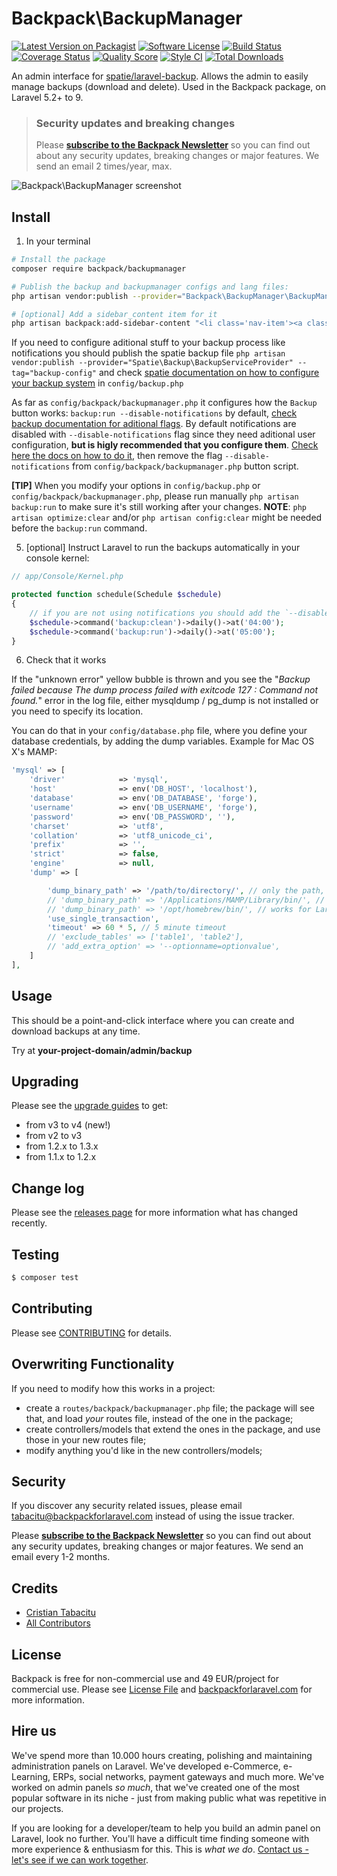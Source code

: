 # Backpack\BackupManager

[![Latest Version on Packagist](https://img.shields.io/packagist/v/backpack/backupmanager.svg?style=flat-square)](https://packagist.org/packages/backpack/backupmanager)
[![Software License](https://img.shields.io/badge/license-dual-blue?style=flat-square)](LICENSE.md)
[![Build Status](https://img.shields.io/travis/laravel-backpack/backupmanager/master.svg?style=flat-square)](https://travis-ci.org/laravel-backpack/backupmanager)
[![Coverage Status](https://img.shields.io/scrutinizer/coverage/g/laravel-backpack/backupmanager.svg?style=flat-square)](https://scrutinizer-ci.com/g/laravel-backpack/backupmanager/code-structure)
[![Quality Score](https://img.shields.io/scrutinizer/g/laravel-backpack/backupmanager.svg?style=flat-square)](https://scrutinizer-ci.com/g/laravel-backpack/backupmanager)
[![Style CI](https://styleci.io/repos/53956594/shield)](https://styleci.io/repos/53956594)
[![Total Downloads](https://img.shields.io/packagist/dt/backpack/backupmanager.svg?style=flat-square)](https://packagist.org/packages/backpack/backupmanager)

An admin interface for [spatie/laravel-backup](https://github.com/spatie/laravel-backup). Allows the admin to easily manage backups (download and delete). Used in the Backpack package, on Laravel 5.2+ to 9.


> ### Security updates and breaking changes
> Please **[subscribe to the Backpack Newsletter](http://backpackforlaravel.com/newsletter)** so you can find out about any security updates, breaking changes or major features. We send an email 2 times/year, max.

![Backpack\BackupManager screenshot](https://user-images.githubusercontent.com/1032474/150080754-97dca93f-3cac-452b-9bcf-cc51becd3055.png)


## Install

1) In your terminal

``` bash
# Install the package
composer require backpack/backupmanager

# Publish the backup and backupmanager configs and lang files:
php artisan vendor:publish --provider="Backpack\BackupManager\BackupManagerServiceProvider" --tag=backup-config --tag=lang

# [optional] Add a sidebar_content item for it
php artisan backpack:add-sidebar-content "<li class='nav-item'><a class='nav-link' href='{{ backpack_url('backup') }}'><i class='nav-icon la la-hdd-o'></i> Backups</a></li>"
```

If you need to configure aditional stuff to your backup process like notifications you should publish the spatie backup file `php artisan vendor:publish --provider="Spatie\Backup\BackupServiceProvider" --tag="backup-config"` and check [spatie documentation on how to configure your backup system](https://spatie.be/docs/laravel-backup/v8/installation-and-setup) in `config/backup.php`

As far as `config/backpack/backupmanager.php` it configures how the `Backup` button works: `backup:run --disable-notifications` by default, [check backup documentation for aditional flags](https://spatie.be/docs/laravel-backup/v8/taking-backups/overview). By default notifications are disabled with `--disable-notifications` flag since they need aditional user configuration, **but is higly recommended that you configure them**. [Check here the docs on how to do it](https://spatie.be/docs/laravel-backup/v8/sending-notifications/overview), then remove the flag `--disable-notifications` from `config/backpack/backupmanager.php` button script.

**[TIP]** When you modify your options in `config/backup.php` or `config/backpack/backupmanager.php`, please run manually `php artisan backup:run` to make sure it's still working after your changes. **NOTE**: `php artisan optimize:clear` and/or `php artisan config:clear` might be needed before the `backup:run` command.

5) [optional] Instruct Laravel to run the backups automatically in your console kernel:

```php
// app/Console/Kernel.php

protected function schedule(Schedule $schedule)
{
    // if you are not using notifications you should add the `--disable-notifications` flag to this commands
    $schedule->command('backup:clean')->daily()->at('04:00');
    $schedule->command('backup:run')->daily()->at('05:00');
}
```

6) Check that it works

If the "unknown error" yellow bubble is thrown and you see the "_Backup failed because The dump process failed with exitcode 127 : Command not found._" error in the log file, either mysqldump / pg_dump is not installed or you need to specify its location.

You can do that in your `config/database.php` file, where you define your database credentials, by adding the dump variables. Example for Mac OS X's MAMP:

```php
'mysql' => [
    'driver'            => 'mysql',
    'host'              => env('DB_HOST', 'localhost'),
    'database'          => env('DB_DATABASE', 'forge'),
    'username'          => env('DB_USERNAME', 'forge'),
    'password'          => env('DB_PASSWORD', ''),
    'charset'           => 'utf8',
    'collation'         => 'utf8_unicode_ci',
    'prefix'            => '',
    'strict'            => false,
    'engine'            => null,
    'dump' => [

        'dump_binary_path' => '/path/to/directory/', // only the path, without `mysqldump` or `pg_dump`
        // 'dump_binary_path' => '/Applications/MAMP/Library/bin/', // works for MAMP on Mac OS
        // 'dump_binary_path' => '/opt/homebrew/bin/', // works for Laravel Valet on Mac OS
        'use_single_transaction',
        'timeout' => 60 * 5, // 5 minute timeout
        // 'exclude_tables' => ['table1', 'table2'],
        // 'add_extra_option' => '--optionname=optionvalue',
    ]
],
```

## Usage

This should be a point-and-click interface where you can create and download backups at any time.

Try at **your-project-domain/admin/backup**

## Upgrading

Please see the [upgrade guides](UPGRADE_GUIDES.md) to get:
- from v3 to v4 (new!)
- from v2 to v3
- from 1.2.x to 1.3.x
- from 1.1.x to 1.2.x

## Change log

Please see the [releases page](https://github.com/Laravel-Backpack/BackupManager/releases/) for more information what has changed recently.

## Testing

``` bash
$ composer test
```

## Contributing

Please see [CONTRIBUTING](CONTRIBUTING.md) for details.

## Overwriting Functionality

If you need to modify how this works in a project: 
- create a ```routes/backpack/backupmanager.php``` file; the package will see that, and load _your_ routes file, instead of the one in the package; 
- create controllers/models that extend the ones in the package, and use those in your new routes file;
- modify anything you'd like in the new controllers/models;

## Security

If you discover any security related issues, please email tabacitu@backpackforlaravel.com instead of using the issue tracker.

Please **[subscribe to the Backpack Newsletter](http://backpackforlaravel.com/newsletter)** so you can find out about any security updates, breaking changes or major features. We send an email every 1-2 months.

## Credits

- [Cristian Tabacitu](https://github.com/tabacitu)
- [All Contributors](../../contributors)

## License

Backpack is free for non-commercial use and 49 EUR/project for commercial use. Please see [License File](LICENSE.md) and [backpackforlaravel.com](https://backpackforlaravel.com/#pricing) for more information.

## Hire us

We've spend more than 10.000 hours creating, polishing and maintaining administration panels on Laravel. We've developed e-Commerce, e-Learning, ERPs, social networks, payment gateways and much more. We've worked on admin panels _so much_, that we've created one of the most popular software in its niche - just from making public what was repetitive in our projects.

If you are looking for a developer/team to help you build an admin panel on Laravel, look no further. You'll have a difficult time finding someone with more experience & enthusiasm for this. This is _what we do_. [Contact us - let's see if we can work together](https://backpackforlaravel.com/need-freelancer-or-development-team).
